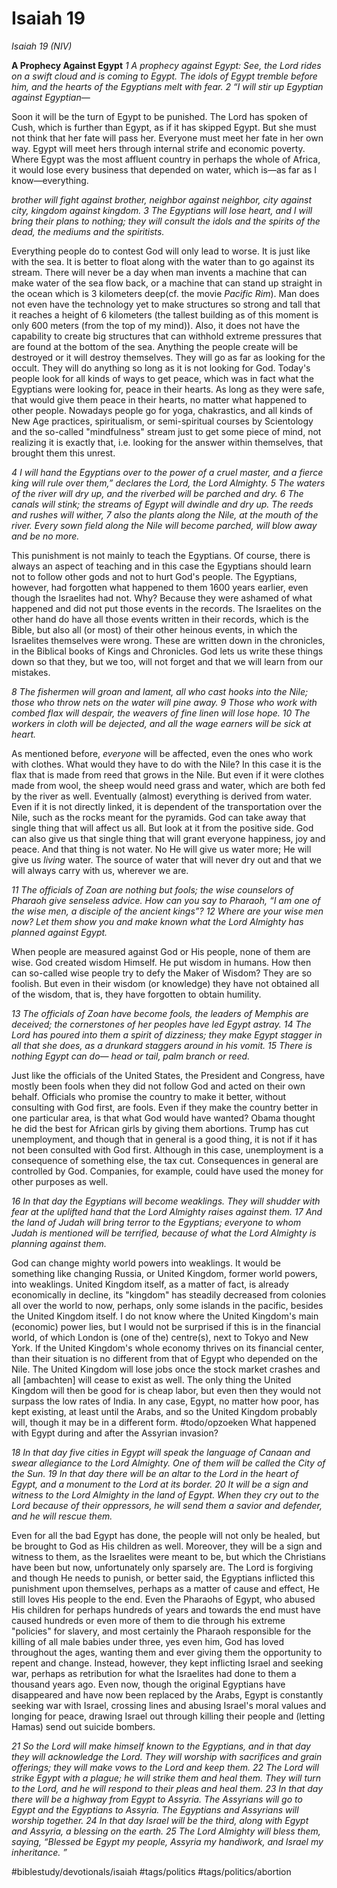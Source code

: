 # Isaiah 19
*Isaiah 19 (NIV)*

**A Prophecy Against Egypt**
*1 A prophecy against Egypt:*
*See, the Lord rides on a swift cloud*
*and is coming to Egypt.*
*The idols of Egypt tremble before him,*
*and the hearts of the Egyptians melt with fear.*
*2 “I will stir up Egyptian against Egyptian—*

Soon it will be the turn of Egypt to be punished. The Lord has spoken of Cush, which is further than Egypt, as if it has skipped Egypt. But she must not think that her fate will pass her. Everyone must meet her fate in her own way. Egypt will meet hers through internal strife and economic poverty. Where Egypt was the most affluent country in perhaps the whole of Africa, it would lose every business that depended on water, which is—as far as I know—everything. 

*brother will fight against brother,*
*neighbor against neighbor,*
*city against city,*
*kingdom against kingdom.*
*3 The Egyptians will lose heart,*
*and I will bring their plans to nothing;*
*they will consult the idols and the spirits of the dead,*
*the mediums and the spiritists.*

Everything people do to contest God will only lead to worse. It is just like with the sea. It is better to float along with the water than to go against its stream. There will never be a day when man invents a machine that can make water of the sea flow back, or a machine that can stand up straight in the ocean which is 3 kilometers deep(cf. the movie *Pacific Rim*). Man does not even have the technology yet to make structures so strong and tall that it reaches a height of 6 kilometers (the tallest building as of this moment is only 600 meters (from the top of my mind)). Also, it does not have the capability to create big structures that can withhold extreme pressures that are found at the bottom of the sea. 
Anything the people create will be destroyed or it will destroy themselves. They will go as far as looking for the occult. They will do anything so long as it is not looking for God. Today's people look for all kinds of ways to get peace, which was in fact what the Egyptians were looking for, peace in their hearts. As long as they were safe, that would give them peace in their hearts, no matter what happened to other people. 
Nowadays people go for yoga, chakrastics, and all kinds of New Age practices, spiritualism, or semi-spiritual courses by Scientology and the so-called "mindfulness" stream just to get some piece of mind, not realizing it is exactly that, i.e. looking for the answer within themselves, that brought them this unrest. 

*4 I will hand the Egyptians over*
*to the power of a cruel master,*
*and a fierce king will rule over them,”*
*declares the Lord, the Lord Almighty.*
*5 The waters of the river will dry up,*
*and the riverbed will be parched and dry.*
*6 The canals will stink;*
*the streams of Egypt will dwindle and dry up.*
*The reeds and rushes will wither,*
*7 also the plants along the Nile,*
*at the mouth of the river.*
*Every sown field along the Nile*
*will become parched, will blow away and be no more.*

This punishment is not mainly to teach the Egyptians. Of course, there is always an aspect of teaching and in this case the Egyptians should learn not to follow other gods and not to hurt God's people. The Egyptians, however, had forgotten what happened to them 1600 years earlier, even though the Israelites had not. Why? Because they were ashamed of what happened and did not put those events in the records. The Israelites on the other hand do have all those events written in their records, which is the Bible, but also all (or most) of their other heinous events, in which the Israelites themselves were wrong. These are written down in the chronicles, in the Biblical books of Kings and Chronicles. God lets us write these things down so that they, but we too, will not forget and that we will learn from our mistakes. 

*8 The fishermen will groan and lament,*
*all who cast hooks into the Nile;*
*those who throw nets on the water*
*will pine away.*
*9 Those who work with combed flax will despair,*
*the weavers of fine linen will lose hope.*
*10 The workers in cloth will be dejected,*
*and all the wage earners will be sick at heart.*

As mentioned before, *everyone* will be affected, even the ones who work with clothes. What would they have to do with the Nile? In this case it is the flax that is made from reed that grows in the Nile. But even if it were clothes made from wool, the sheep would need grass and water, which are both fed by the river as well. Eventually (almost) everything is derived from water. Even if it is not directly linked, it is dependent of the transportation over the Nile, such as the rocks meant for the pyramids. 
God can take away that single thing that will affect us all. But look at it from the positive side. God can also give us that single thing that will grant everyone happiness, joy and peace. And that thing is not water. No He will give us water more; He will give us *living* water. The source of water that will never dry out and that we will always carry with us, wherever we are. 

*11 The officials of Zoan are nothing but fools;*
*the wise counselors of Pharaoh give senseless advice.*
*How can you say to Pharaoh,*
*“I am one of the wise men,*
*a disciple of the ancient kings”?*
*12 Where are your wise men now?*
*Let them show you and make known*
*what the Lord Almighty*
*has planned against Egypt.*

When people are measured against God or His people, none of them are wise. God created wisdom Himself. He put wisdom in humans. How then can so-called wise people try to defy the Maker of Wisdom? They are so foolish. 
But even in their wisdom (or knowledge) they have not obtained all of the wisdom, that is, they have forgotten to obtain humility. 

*13 The officials of Zoan have become fools,*
*the leaders of Memphis are deceived;*
*the cornerstones of her peoples*
*have led Egypt astray.*
*14 The Lord has poured into them*
*a spirit of dizziness;*
*they make Egypt stagger in all that she does,*
*as a drunkard staggers around in his vomit.*
*15 There is nothing Egypt can do—*
*head or tail, palm branch or reed.*

Just like the officials of the United States, the President and Congress, have mostly been fools when they did not follow God and acted on their own behalf. Officials who promise the country to make it better, without consulting with God first, are fools. Even if they make the country better in one particular area, is that what God would have wanted? Obama thought he did the best for African girls by giving them abortions.
Trump has cut unemployment, and though that in general is a good thing, it is not if it has not been consulted with God first. Although in this case, unemployment is a consequence of something else, the tax cut. Consequences in general are controlled by God. Companies, for example, could have used the money for other purposes as well. 

*16 In that day the Egyptians will become weaklings. They will shudder with fear at the uplifted hand that the Lord Almighty raises against them. 17 And the land of Judah will bring terror to the Egyptians; everyone to whom Judah is mentioned will be terrified, because of what the Lord Almighty is planning against them.*

God can change mighty world powers into weaklings. It would be something like changing Russia, or United Kingdom, former world powers, into weaklings. United Kingdom itself, as a matter of fact, is already economically in decline, its "kingdom" has steadily decreased from colonies all over the world to now, perhaps, only some islands in the pacific, besides the United Kingdom itself. 
I do not know where the United Kingdom's main (economic) power lies, but I would not be surprised if this is in the financial world, of which London is (one of the) centre(s), next to Tokyo and New York. 
If the United Kingdom's whole economy thrives on its financial center, than their situation is no different from that of Egypt who depended on the Nile. The United Kingdom will lose jobs once the stock market crashes and all [ambachten] will cease to exist as well. The only thing the United Kingdom will then be good for is cheap labor, but even then they would not surpass the low rates of India. In any case, Egypt, no matter how poor, has kept existing, at least until the Arabs, and so the United Kingdom probably will, though it may be in a different form. 
#todo/opzoeken  What happened with Egypt during and after the Assyrian invasion? 

*18 In that day five cities in Egypt will speak the language of Canaan and swear allegiance to the Lord Almighty. One of them will be called the City of the Sun.*
*19 In that day there will be an altar to the Lord in the heart of Egypt, and a monument to the Lord at its border. 20 It will be a sign and witness to the Lord Almighty in the land of Egypt. When they cry out to the Lord because of their oppressors, he will send them a savior and defender, and he will rescue them.*

Even for all the bad Egypt has done, the people will not only be healed, but be brought to God as His children as well. Moreover, they will be a sign and witness to them, as the Israelites were meant to be, but which the Christians have been but now, unfortunately only sparsely are.
The Lord is forgiving and though He needs to punish, or better said, the Egyptians inflicted this punishment upon themselves, perhaps as a matter of cause and effect, He still loves His people to the end. Even the Pharaohs of Egypt, who abused His children for perhaps hundreds of years and towards the end must have caused hundreds or even more of them to die through his extreme "policies" for slavery, and most certainly the Pharaoh responsible for the killing of all male babies under three, yes even him, God has loved throughout the ages, wanting them and ever giving them the opportunity to repent and change.
Instead, however, they kept inflicting Israel and seeking war, perhaps as retribution for what the Israelites had done to them a thousand years ago. Even now, though the original Egyptians have disappeared and have now been replaced by the Arabs, Egypt is constantly seeking war with Israel, crossing lines and abusing Israel's moral values and longing for peace, drawing Israel out through killing their people and (letting Hamas) send out suicide bombers. 

*21 So the Lord will make himself known to the Egyptians, and in that day they will acknowledge the Lord. They will worship with sacrifices and grain offerings; they will make vows to the Lord and keep them. 22 The Lord will strike Egypt with a plague; he will strike them and heal them. They will turn to the Lord, and he will respond to their pleas and heal them.*
*23 In that day there will be a highway from Egypt to Assyria. The Assyrians will go to Egypt and the Egyptians to Assyria. The Egyptians and Assyrians will worship together. 24 In that day Israel will be the third, along with Egypt and Assyria, a blessing on the earth. 25 The Lord Almighty will bless them, saying, “Blessed be Egypt my people, Assyria my handiwork, and Israel my inheritance. ”*

#biblestudy/devotionals/isaiah #tags/politics #tags/politics/abortion